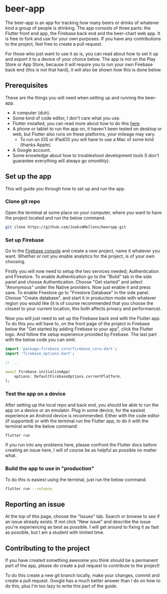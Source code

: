 # beer-app
The beer-app is an app for tracking how many beers or drinks of whatever kind a group of people is drinking. The app consists of three parts: the Flutter front end app, the Firebase back end and the beer-chart web app. It is free to fork and use for your own purposes. If you have any contributions to the project, feel free to create a pull request.

For those who just want to use it as is, you can read about how to set it up and export it to a device of your choice below. The app is not on the Play Store or App Store, because it will require you to run your own Firebase back end (this is not that hard), it will also be shown how this is done below.

## Prerequisites
These are the things you will need when setting up and running the beer-app.

- A computer (duh).
- Some kind of code editor, I don't care what you use.
- Flutter installed, you can read more about how to do this [here](https://docs.flutter.dev/get-started/install).
- A phone or tablet to run the app on, it haven't been tested on desktop or web, but Flutter also runs on these platforms, your mileage may vary.
	- To run on iOS or iPadOS you will have to use a Mac of some kind (thanks Apple).
- A Google account.
- Some knowledge about how to troubleshoot development tools (I don't guarantee everything will always go smoothly).

## Set up the app
This will guide you through how to set up and run the app.

### Clone git repo
Open the terminal at some place on your computer, where you want to have the project located and run the below command.

```zsh
git clone https://github.com/JoakimMellonn/beerapp.git
```

### Set up Firebase
Go to the [Firebase console](https://console.firebase.google.com/) and create a new project, name it whatever you want. Whether or not you enable analytics for the project, is of your own choosing.

Firstly you will now need to setup the two services needed; Authentication and Firestore. To enable Authentication go to the "Build" tab in the side panel and choose Authentication. Choose "Get started" and select "Anonymous" under the Native providers. Now just enable it and press save.
To enable Firestore go to "Firestore Database" in the side panel. Choose "Create database", and start it in production mode with whatever region you would like (it is of course recommended that you choose the closest to your current location, this both affects privacy and performance).

Now you will just need to set up the Firebase back end with the Flutter app. To do this you will have to, on the front page of the project in Firebase below the "Get started by adding Firebase to your app", click the Flutter logo. And follow the setup experience provided by Firebase. The last part with the below code you can omit.

```dart
import 'package:firebase_core/firebase_core.dart';
import 'firebase_options.dart';

// ...

await Firebase.initializeApp(
    options: DefaultFirebaseOptions.currentPlatform,
);
```

### Test the app on a device
After setting up the local repo and back end, you should be able to run the app on a device or an emulator. Plug in some device, for the easiest experience an Android device is recommended. Either with the code editor (if supported) or with the terminal run the Flutter app, to do it with the terminal write the below command:

```zsh
flutter run
```

If you run into any problems here, please confront the Flutter docs before creating an issue here, I will of course be as helpful as possible no matter what.

### Build the app to use in "production"
To do this is easiest using the terminal, just run the below command:

```zsh
flutter run --release
```


## Reporting an issue
At the top of this page, choose the "Issues" tab. Search or browse to see if an issue already exists. If not click "New issue" and describe the issue you're experiencing as best as possible. I will get around to fixing it as fast as possible, but I am a student with limited time.

## Contributing to the project
If you have created something awesome you think should be a permanent part of the app, please do create a pull request to contribute to the project!

To do this create a new git branch locally, make your changes, commit and create a pull request. Google has a much better answer than I do on how to do this, plus I'm too lazy to write this part of the guide.
